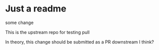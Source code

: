 # Just a readme
some change

This is the upstream repo for testing pull

In theory, this change should be submitted as a PR downstream I think?

